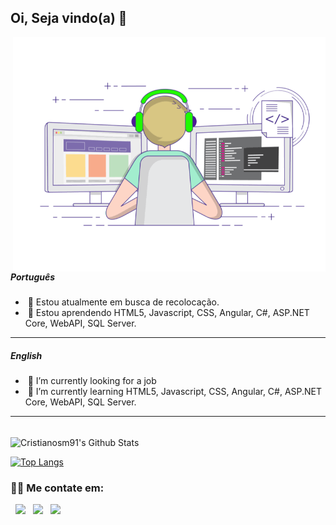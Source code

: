 ## Oi, Seja vindo(a) 👋

<img align="right" alt="GIF" src="https://raw.githubusercontent.com/devSouvik/devSouvik/master/gif3.gif" width="500"/>

</br>

##### Português
- &nbsp;🔭 Estou atualmente em busca de recolocação.
- &nbsp;🌱 Estou aprendendo HTML5, Javascript, CSS, Angular, C#, ASP.NET Core, WebAPI, SQL Server.

______________________________________________________________________________________________________________________

##### English
- &nbsp;🔭 I’m currently looking for a job
- &nbsp;🌱 I’m currently learning HTML5, Javascript, CSS, Angular, C#, ASP.NET Core, WebAPI, SQL Server.

______________________________________________________________________________________________________________________
<br>

<img align="center" src="https://github-readme-stats.vercel.app/api?username=cristianosm91&include_all_commits=true&count_private=true&show_icons=true&line_height=20&title_color=7A7ADB&icon_color=2234AE&text_color=D3D3D3&bg_color=0,000000,130F40" alt="Cristianosm91's Github Stats">

</br>

[![Top Langs](https://github-readme-stats.vercel.app/api/top-langs/?username=cristianosm91&layout=compact&text_color=daf7dc&bg_color=151515)](https://github.com/devSouvik/github-readme-stats)


<h3> 🤝🏻 Me contate em: </h3>
<p align="center">

&nbsp; <a href="https://www.instagram.com/cristianosm91/" target="_blank" rel="noopener noreferrer"><img src="https://upload.wikimedia.org/wikipedia/commons/thumb/5/58/Instagram-Icon.png/1025px-Instagram-Icon.png" width="50" /></a>
&nbsp; <a href="https://www.linkedin.com/in/cristianosm91/" target="_blank" rel="noopener noreferrer"><img src="https://upload.wikimedia.org/wikipedia/commons/thumb/e/e9/Linkedin_icon.svg/1024px-Linkedin_icon.svg.png" width="50" /></a>
&nbsp; <a href="mailto:cristianosm91@outlook.com" target="_blank" rel="noopener noreferrer"><img src="https://www.pngfind.com/pngs/m/53-538229_outlook-calendar-icon-outlook-icon-png-transparent-png.png"  width="50" /></a>
</p>
